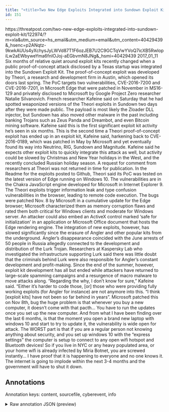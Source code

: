 ```yaml
---
title: "<title>Two New Edge Exploits Integrated into Sundown Exploit Kit | Threatpost | The first stop for security news</title>"
id: 151
---
```


<title>Two New Edge Exploits Integrated into Sundown Exploit Kit | Threatpost | The first stop for security news</title>
<source> https://threatpost.com/two-new-edge-exploits-integrated-into-sundown-exploit-kit/122974/?m=xla&utm_source=hs_email&utm_medium=email&utm_content=40429439&_hsenc=p2ANqtz-9kwkAUUs4yXchysJyLWVd87T1F6ozJEB7U2C9GCTqVwYVoQ7icXB5RwlopiLw2aEWbyweYma6fnIOJoj-aEGbvmN8JNg&_hsmi=40429439 </source>
<date> 2017_01_11 </date>
<text>
Six months of relative quiet around exploit kits recently changed when a public proof-of-concept attack disclosed by a Texas startup was integrated into the Sundown Exploit Kit.
The proof-of-concept exploit was developed by Theori, a research and development firm in Austin, which opened its doors last spring.
The PoC targets two vulnerabilities, CVE-2016-7200 and CVE-2016-7201, in Microsoft Edge that were patched in November in MS16-129 and privately disclosed to Microsoft by Google Project Zero researcher Natalie Silvanovich.
French researcher Kafeine said on Saturday that he had spotted weaponized versions of the Theori exploits in Sundown two days after they were made public.
The payload is most likely the Zloader DLL injector, but Sundown has also moved other malware in the past including banking Trojans such as Zeus Panda and Dreambot, and even Bitcoin mining software.
Kafeine said this is the first significant exploit kit activity he’s seen in six months.
This is the second time a Theori proof-of-concept exploit has ended up in an exploit kit, Kafeine said, harkening back to CVE-2016-0189, which was patched in May by Microsoft and yet eventually found its way into Neutrino, RIG, Sundown and Magnitude.
Kafeine said he expects other exploit kits to quickly integrate this attack as well, but activity could be slowed by Christmas and New Year holidays in the West, and the recently concluded Russian holiday season.
A request for comment from researchers at Theori was not returned in time for publication.
In the Readme for the exploits posted to Github, Theori said its PoC was tested on the latest version of Edge running on Windows 10.
The vulnerabilities are in the Chakra JavaScript engine developed for Microsoft in Internet Explorer 9.
The Theori exploits trigger information leak and type confusion vulnerabilities in the browser, leading to remote code execution.
The bugs were patched Nov. 8 by Microsoft in a cumulative update for the Edge browser; Microsoft characterized them as memory corruption flaws and rated them both critical for Windows clients and moderate for Windows server.
An attacker could also embed an ActiveX control marked ‘safe for initialization’ in an application or Microsoft Office document that hosts the Edge rendering engine.
The integration of new exploits, however, has slowed significantly since the erasure of Angler and other popular kits from the underground.
Angler’s disappearance coincided with the June arrests of 50 people in Russia allegedly connected to the development and distribution of the Lurk Trojan.
Researchers at Kaspersky Lab who investigated the infrastructure supporting Lurk said there was little doubt that the criminals behind Lurk were also responsible for Angler’s constant development and profit-making.
Since the end of the summer, however, exploit kit development has all but ended while attackers have returned to large-scale spamming campaigns and a resurgence of macro malware to move attacks along.
“Regarding the why, I don’t know for sure,” Kafeine said.
“Either it’s harder to code those, [or] those who were providing fully working exploits (for Angler for instance) are not anymore into this.
“I think [exploit kits] have not been so far behind in years”.
Microsoft patched this on Nov 8th, bug the huge problem is that whenever you buy a new computer, it doesn’t come with that pacth… You have to run the updates once you set up the new computer.
And from what I have been finding over the last 6 months, is that the moment you open a brand new laptop with windows 10 and start to try to update it, the vulnerability is wide open for attack.
The WORST part is that if you are a regular person not knowing anything about security, and you set up windows 10 with the “express settings” the computer is setup to connect to any open wifi hotspot and Bluetooth devices!
So if you live in NYC or any heavy populated area, or your home wifi is already infected by Miria Botnet, you are screwed instantly… I have proof that it is happening to everyone and no one knows it.
The internet is going to implode within the next 3-4 months and the government will have to shut it down.
</text>



## Annotations

Annotation keys: content, sourcefile, cyberevent, info

<details>
<summary>Raw annotation JSON (preview)</summary>

```json
{
  "content": "Six months of relative quiet around exploit kits recently changed when a public proof-of-concept attack disclosed by a Texas startup was integrated into the Sundown Exploit Kit. The proof-of-concept exploit was developed by Theori, a research and development firm in Austin, which opened its doors last spring. The PoC targets two vulnerabilities, CVE-2016-7200 and CVE-2016-7201, in Microsoft Edge that were patched in November in MS16-129 and privately disclosed to Microsoft by Google Project Zero researcher Natalie Silvanovich. French researcher Kafeine said on Saturday that he had spotted weaponized versions of the Theori exploits in Sundown two days after they were made public. The payload is most likely the Zloader DLL injector, but Sundown has also moved other malware in the past including banking Trojans such as Zeus Panda and Dreambot, and even Bitcoin mining software. Kafeine said this is the first significant exploit kit activity he\u2019s seen in six months. This is the second time a Theori proof-of-concept exploit has ended up in an exploit kit, Kafeine said, harkening back to CVE-2016-0189, which was patched in May by Microsoft and yet eventually found its way into Neutrino, RIG, Sundown and Magnitude. Kafeine said he expects other exploit kits to quickly integrate this attack as well, but activity could be slowed by Christmas and New Year holidays in the West, and the recently concluded Russian holiday season. A request for comment from researchers at Theori was not returned in time for publication. In the Readme for the exploits posted to Github, Theori said its PoC was tested on the latest version of Edge running on Windows 10. The vulnerabilities are in the Chakra JavaScript engine developed for Microsoft in Internet Explorer 9. The Theori exploits trigger information leak and type confusion vulnerabilities in the browser, leading to remote code execution. The bugs were patched Nov. 8 by Microsoft in a cumulative update for the Edge browser; Microsoft characterized them as memory corruption flaws and rated them both critical for Windows clients and moderate for Windows server. An attacker could also embed an ActiveX control marked \u2018safe for initialization\u2019 in an application or Microsoft Office document that hosts the Edge rendering engine. The integration of new exploits, however, has slowed significantly since the erasure of Angler and other popular kits from the underground. Angler\u2019s disappearance coincided with the June arrests of 50 people in Russia allegedly connected to the development and distribution of the Lurk Trojan. Researchers at Kaspersky Lab who investigated the infrastructure supporting Lurk said there was little doubt that the criminals behind Lurk were also responsible for Angler\u2019s constant development and profit-making. Since the end of the summer, however, exploit kit development has all but ended while attackers have returned to large-scale spamming campaigns and a resurgence of macro malware to move attacks along. \u201cRegarding the why, I don\u2019t know for sure,\u201d Kafeine said. \u201cEither it\u2019s harder to code those, [or] those who were providing fully working exploits (for Angler for instance) are not anymore into this. \u201cI think [exploit kits] have not been so far behind in years\u201d. Microsoft patched this on Nov 8th, bug the huge problem is that whenever you buy a new computer, it doesn\u2019t come with that pacth\u2026 You have to run the updates once you set up the new computer. And from what I have been finding over the last 6 months, is that the moment you open a brand new laptop with windows 10 and start to try to update it, the vulnerability is wide open for attack. The WORST part is that if you are a regular person not knowing anything about security, and you set up windows 10 with the \u201cexpress settings\u201d the computer is setup to connect to any open wifi hotspot and Bluetooth devices! So if you live in NYC or any heav
```
</details>
